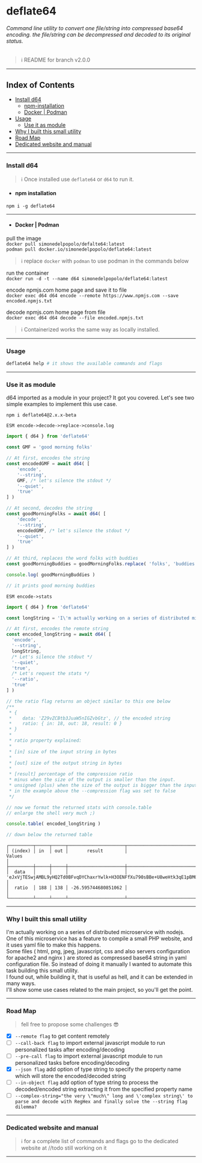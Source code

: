 # deflate64

###### Command line utility to convert one file/string into compressed base64 encoding. the file/string can be decompressed and decoded to its original status.

> ℹ️ README for branch v2.0.0
___

## Index of Contents

- [Install d64](#install-d64)
    - [npm-installation](#npm-installation)
    - [Docker | Podman](#docker--podman)
- [Usage](#usage)
    - [Use it as module](#use-it-as-module)
- [Why I built this small utility](#why-i-built-this-small-utility)
- [Road Map](#road-map)
- [Dedicated website and manual](#dedicated-website-and-manual)

___

### Install d64

> ℹ️ Once installed use `deflate64` or `d64` to run it.

- #### npm installation

`npm i -g deflate64`

___

- #### Docker | Podman

pull the image  
`docker pull simonedelpopolo/defalte64:latest`  
`podman pull docker.io/simonedelpopolo/deflate64:latest`

> ℹ️ replace `docker` with `podman` to use podman in the commands below

run the container  
`docker run -d -t --name d64 simonedelpopolo/deflate64:latest`

encode npmjs.com home page and save it to file  
`docker exec d64 d64 encode --remote https://www.npmjs.com --save encoded.npmjs.txt`

decode npmjs.com home page from file  
`docker exec d64 d64 decode --file encoded.npmjs.txt`

> ℹ️ Containerized works the same way as locally installed.
___

### Usage

```bash
deflate64 help # it shows the available commands and flags
```

___

### Use it as module

d64 imported as a module in your project? It got you covered. Let's see two simple examples to implement this use case.

```shell
npm i deflate64@2.x.x-beta
```

`ESM encode->decode->replace->console.log`

```javascript
import { d64 } from 'deflate64'

const GMF = 'good morning folks'

// At first, encodes the string
const encodedGMF = await d64( [
    'encode',
    '--string',
    GMF, /* let's silence the stdout */
    '--quiet',
    'true'
] )

// At second, decodes the string
const goodMorningFolks = await d64( [
    'decode',
    '--string',
    encodedGMF, /* let's silence the stdout */
    '--quiet',
    'true'
] )

// At third, replaces the word folks with buddies
const goodMorningBuddies = goodMorningFolks.replace( 'folks', 'buddies' )

console.log( goodMorningBuddies )

// it prints good morning buddies
```

`ESM encode->stats`

```javascript
import { d64 } from 'deflate64'

const longString = 'I\'m actually working on a series of distributed microservice with nodejs. One of this microservice has a feature to compile a small PHP website, and it uses yaml file to make this happens.'

// At first, encodes the remote string
const encoded_longString = await d64( [
  'encode',
  '--string',
  longString,
  /* Let's silence the stdout */
  '--quiet',
  'true',
  /* Let's request the stats */
  '--ratio',
  'true'
] )

// the ratio flag returns an object similar to this one below
/**
 * {
 *    data: 'Z29vZCBtb3JuaW5nIGZvbGtz', // the encoded string
 *    ratio: { in: 18, out: 18, result: 0 }
 * }
 * 
 * ratio property explained:
 * 
 * [in] size of the input string in bytes
 * 
 * [out] size of the output string in bytes
 * 
 * [result] percentage of the compression ratio
 * minus when the size of the output is smaller than the input.
 * unsigned (plus) when the size of the output is bigger than the input.
 * in the example above the --compression flag was set to false
 */

// now we format the returned stats with console.table
// enlarge the shell very much ;)

console.table( encoded_longString )

// down below the returned table
```
```shell
┌─────────┬─────┬─────┬─────────────────────┬────────────────────────────────────────────────────────────────────────────────────────────────────────────────────────────────────────────────────────────────────────────────────────────┐
│ (index) │ in  │ out │       result        │                                                                                           Values                                                                                           │
├─────────┼─────┼─────┼─────────────────────┼────────────────────────────────────────────────────────────────────────────────────────────────────────────────────────────────────────────────────────────────────────────────────────────┤
│  data   │     │     │                     │ 'eJxVjTESwjAMBL9yHQ2Td0BFvqDYChaxrYwlk+H3OENFfXu790sBBe+U8weHtk3qE1pBMG7CBl0RxbzJ0p0jioSmY3pLYBziCVUjv2zCo/IJexL7pxLZ0K1M3hvDFUHLLpnPRhldzLcZBy8mzldQjRBHt9H+UMlYT3S8Cm38syfad642fQFSS0QA' │
│  ratio  │ 188 │ 138 │ -26.595744680851062 │                                                                                                                                                                                            │
└─────────┴─────┴─────┴─────────────────────┴────────────────────────────────────────────────────────────────────────────────────────────────────────────────────────────────────────────────────────────────────────────────────────────┘

```
___

### Why I built this small utility

I'm actually working on a series of distributed microservice with nodejs. One of this microservice has a feature to
compile a small PHP website, and it uses yaml file to make this happens.  
Some files ( html, png, jpeg, javascript, css and also servers configuration for apache2 and nginx ) are stored as
compressed base64 string in yaml configuration file. So instead of doing it manually I wanted to automate this task
building this small utility.  
I found out, while building it, that is useful as hell, and it can be extended in many ways.  
I'll show some use cases related to the main project, so you'll get the point.

___

### Road Map

> fell free to propose some challenges 😎

- [x] `--remote flag` to get content remotely
- [ ] `--call-back flag` to import external javascript module to run personalized tasks after encoding/decoding
- [ ] `--pre-call flag` to import external javascript module to run personalized tasks before encoding/decoding
- [x] `--json flag` add option of type string to specify the property name which will store the encoded/decoded string
- [ ] `--in-object flag` add option of type string to process the decoded/encoded string extracting it from the
  specified property name
- [ ] `--complex-string="the very \"much\" long and \'complex string\' to parse and decode with RegHex and finally solve the --string flag dilemma?`

___

### Dedicated website and manual

> ℹ️ for a complete list of commands and flags go to the dedicated website at //todo still working on it

___
